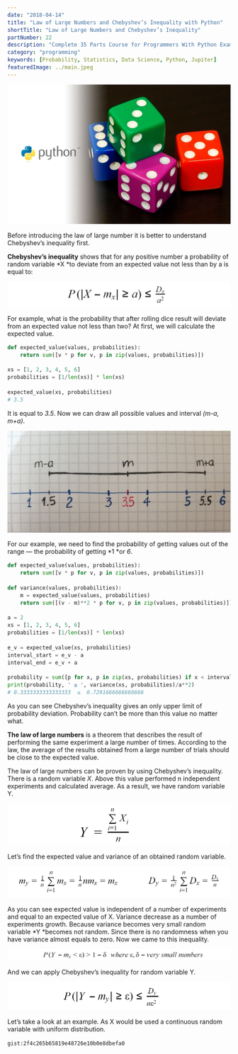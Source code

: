 ```yaml
---
date: "2018-04-14"
title: "Law of Large Numbers and Chebyshev’s Inequality with Python"
shortTitle: "Law of Large Numbers and Chebyshev’s Inequality"
partNumber: 22
description: "Complete 35 Parts Course for Programmers With Python Examples in Jupiter"
category: "programming"
keywords: [Probability, Statistics, Data Science, Python, Jupiter]
featuredImage: ../main.jpeg
---
```


![](../main.jpeg)

Before introducing the law of large number it is better to understand Chebyshev’s inequality first.

**Chebyshev’s inequality** shows that for any positive number a probability of random variable *X *to deviate from an expected value not less than by a is equal to:

![Chebyshev’s inequality](inequality.png)

For example, what is the probability that after rolling dice result will deviate from an expected value not less than two? At first, we will calculate the expected value.

```py
def expected_value(values, probabilities):
    return sum([v * p for v, p in zip(values, probabilities)])

xs = [1, 2, 3, 4, 5, 6]
probabilities = [1/len(xs)] * len(xs)

expected_value(xs, probabilities)
# 3.5
```

It is equal to *3.5*. Now we can draw all possible values and interval *(m-a, m+a)*.

![](interval.jpeg)

For our example, we need to find the probability of getting values out of the range — the probability of getting *1 *or *6*.

```py
def expected_value(values, probabilities):
    return sum([v * p for v, p in zip(values, probabilities)])

def variance(values, probabilities):
    m = expected_value(values, probabilities)
    return sum([(v - m)**2 * p for v, p in zip(values, probabilities)])

a = 2
xs = [1, 2, 3, 4, 5, 6]
probabilities = [1/len(xs)] * len(xs)

e_v = expected_value(xs, probabilities)
interval_start = e_v - a
interval_end = e_v + a

probability = sum([p for x, p in zip(xs, probabilities) if x < interval_start or x > interval_end ])
print(probability, ' ≤ ', variance(xs, probabilities)/a**2)
# 0.3333333333333333  ≤  0.7291666666666666
```

As you can see Chebyshev’s inequality gives an only upper limit of probability deviation. Probability can’t be more than this value no matter what.

**The law of large numbers** is a theorem that describes the result of performing the same experiment a large number of times. According to the law, the average of the results obtained from a large number of trials should be close to the expected value.

The law of large numbers can be proven by using Chebyshev’s inequality. There is a random variable *X*. Above this value performed n independent experiments and calculated average. As a result, we have random variable Y.

![random variable Y](y.png)

Let’s find the expected value and variance of an obtained random variable.

![expected value and variance of random variable Y](chars.png)

As you can see expected value is independent of a number of experiments and equal to an expected value of X. Variance decrease as a number of experiments growth. Because variance becomes very small random variable *Y *becomes not random. Since there is no randomness when you have variance almost equals to zero. Now we came to this inequality.

![](small.png)

And we can apply Chebyshev’s inequality for random variable Y.

![](apply.png)

Let’s take a look at an example. As X would be used a continuous random variable with uniform distribution.

`gist:2f4c265b65819e48726e10b0e8dbefa0`
